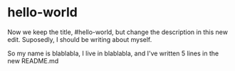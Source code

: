 # hello-world
Now we keep the title, #hello-world, but change the description in this new edit.
Suposedly, I should be writing about myself.

So my name is blablabla, I live in blablabla, and I've written 5 lines in the new README.md
